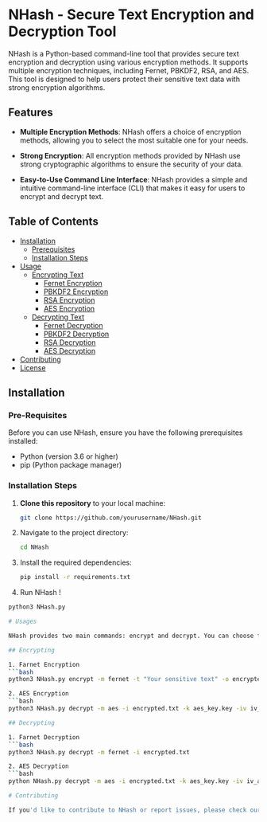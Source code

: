 # NHash - Secure Text Encryption and Decryption Tool

NHash is a Python-based command-line tool that provides secure text encryption and decryption using various encryption methods. It supports multiple encryption techniques, including Fernet, PBKDF2, RSA, and AES. This tool is designed to help users protect their sensitive text data with strong encryption algorithms.

## Features

- **Multiple Encryption Methods**: NHash offers a choice of encryption methods, allowing you to select the most suitable one for your needs.

- **Strong Encryption**: All encryption methods provided by NHash use strong cryptographic algorithms to ensure the security of your data.

- **Easy-to-Use Command Line Interface**: NHash provides a simple and intuitive command-line interface (CLI) that makes it easy for users to encrypt and decrypt text.

## Table of Contents

- [Installation](#installation)
  - [Prerequisites](#prerequisites)
  - [Installation Steps](#installation-steps)
- [Usage](#usage)
  - [Encrypting Text](#encrypting-text)
    - [Fernet Encryption](#fernet-encryption)
    - [PBKDF2 Encryption](#pbkdf2-encryption)
    - [RSA Encryption](#rsa-encryption)
    - [AES Encryption](#aes-encryption)
  - [Decrypting Text](#decrypting-text)
    - [Fernet Decryption](#fernet-decryption)
    - [PBKDF2 Decryption](#pbkdf2-decryption)
    - [RSA Decryption](#rsa-decryption)
    - [AES Decryption](#aes-decryption)
- [Contributing](#contributing)
- [License](#license)

## Installation

### Pre-Requisites

Before you can use NHash, ensure you have the following prerequisites installed:

- Python (version 3.6 or higher)
- pip (Python package manager)

### Installation Steps

1. **Clone this repository** to your local machine:

   ```bash
   git clone https://github.com/yourusername/NHash.git

2. Navigate to the project directory:
    ```bash
    cd NHash

3. Install the required dependencies:
    ```bash
    pip install -r requirements.txt

4. Run NHash !
  ```bash
  python3 NHash.py

# Usages

NHash provides two main commands: encrypt and decrypt. You can choose from different encryption methods and provide the required input and options as needed.

## Encrypting

1. Farnet Encryption
  ```bash
  python3 NHash.py encrypt -m fernet -t "Your sensitive text" -o encrypted.txt

2. AES Encryption
  ```bash
  python3 NHash.py decrypt -m aes -i encrypted.txt -k aes_key.key -iv iv_aes.key

## Decrypting

1. Farnet Decryption
  ```bash
  python3 NHash.py decrypt -m fernet -i encrypted.txt

2. AES Decryption
  ```bash
  python NHash.py decrypt -m aes -i encrypted.txt -k aes_key.key -iv iv_aes.key

# Contributing

If you'd like to contribute to NHash or report issues, please check our contribution guidelines. and Thanks ..


